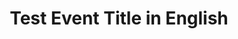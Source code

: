---
type: phd-thesis-defense
title: Test Event Title in English
name: Elon Musk
datetime: 2025-08-03T10:00:00
duration: 2h
location: Germany
---